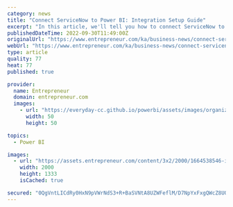```yaml
---
category: news
title: "Connect ServiceNow to Power BI: Integration Setup Guide"
excerpt: "In this article, we'll tell you how to connect ServiceNow to Power BI, to leverage the power of Microsoft's leading analytics tool. We'll first cover how ServiceNow Power BI integration can benefit your business then go through some easy ways to integrate the tools."
publishedDateTime: 2022-09-30T11:49:00Z
originalUrl: "https://www.entrepreneur.com/ka/business-news/connect-servicenow-to-power-bi-integration-setup-guide/436370"
webUrl: "https://www.entrepreneur.com/ka/business-news/connect-servicenow-to-power-bi-integration-setup-guide/436370"
type: article
quality: 77
heat: 77
published: true

provider:
  name: Entrepreneur
  domain: entrepreneur.com
  images:
    - url: "https://everyday-cc.github.io/powerbi/assets/images/organizations/entrepreneur.com-50x50.jpg"
      width: 50
      height: 50

topics:
  - Power BI

images:
  - url: "https://assets.entrepreneur.com/content/3x2/2000/1664538546-image-safe-zone-check.jpg"
    width: 2000
    height: 1333
    isCached: true

secured: "0QgVntLICdRy0HxN9pVWrNdS3+R+BaSVNtA8UZWFeflM/D7NpYxFxgQWcZ8UOe8NqdHH/aaA+BEU7uPpyvYjT80hbvJ9HZE3E6S7xkmqpDOsjDjcwyyNjJrzqw1H0EDy7zVj4pOAbgi33nCO08KLDPQPxKLCtBqlf0qvyz1GtGzwRJDVzJTxhDQZM2ci6JbqddF8WUCSLyD4OOOweVPuvW5SA47+JC4oj5VMTgnkYkbw/WJwNFXTLER9XQoB3ouMTtt8TH3JswUJS2y+tMgsrHpulum0i0vgMD2miSHiMxIdBqh0htdKgwfShiMGqHw/NdzxuJu92yGUVGaPOR6visWXgpQeYRSnEsSgiDsXQSI=;dXE0XudlBrtngO4AX4wCPQ=="
---
```


